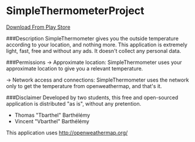 SimpleThermometerProject
========================
[Download From Play Store](https://play.google.com/store/apps/details?id=fr.tvbarthel.apps.simplethermometer)

###Description
SimpleThermometer gives you the outside temperature according to your location, and nothing more. This application is extremely light, fast, free and without any ads. It doesn't collect any personal data.

###Permissions
&rarr; Approximate location: SimpleThermometer uses your approximate location to give you a relevant temperature.

&rarr; Network access and connections: SimpleThermometer uses the network only to get the temperature from openweathermap, and that's it.

###Disclaimer
Developed by two students, this free and open-sourced application is distributed "as is", without any pretention.

* Thomas "Tbarthel" Barthélémy
* Vincent "Vbarthel" Barthélémy
 
This application uses http://openweathermap.org/
